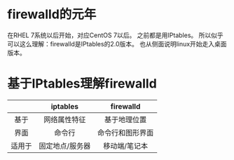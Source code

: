 # firewalld的元年
在RHEL 7系统以后开始，对应CentOS 7以后。
之前都是用IPtables。
所以似乎可以这么理解：firewalld是IPtables的2.0版本。
也从侧面说明linux开始走入桌面版本。

# 基于IPtables理解firewalld
|         | iptables | firewalld |
|:--------:|:--------:|:---------:| 
| 基于 | 网络属性特征 | 基于地理位置 |
| 界面 | 命令行 | 命令行和图形界面 |   
| 适用于 | 固定地点/服务器 | 移动端/笔记本 |  

